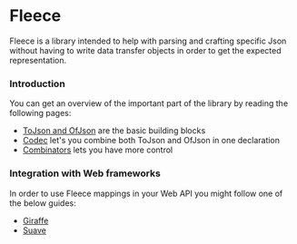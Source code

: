 Fleece
======

Fleece is a library intended to help with parsing and crafting specific Json without having to write data transfer objects in order to get the expected
representation.

### Introduction

You can get an overview of the important part of the library by reading the following pages:

 - [ToJson and OfJson](./to-json-and-of-json.html) are the basic building blocks
 - [Codec](./codec.html) let's you combine both ToJson and OfJson in one declaration
 - [Combinators](./combinators.html) lets you have more control

### Integration with Web frameworks

In order to use Fleece mappings in your Web API you might follow one of the below guides:

 - [Giraffe](./giraffe.html)
 - [Suave](./suave.html)
